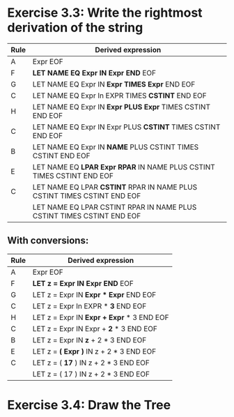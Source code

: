 # Exercise 3.3: Write the rightmost derivation of the string

| **Rule** | **Derived expression**                                                    |
| -------- | ------------------------------------------------------------------------- |
| A        | Expr EOF                                                                  |
| F        | **LET NAME EQ Expr IN Expr END** EOF                                      |
| G        | LET NAME EQ Expr IN **Expr TIMES Expr** END EOF                           |
| C        | LET NAME EQ Expr In EXPR TIMES **CSTINT** END EOF                         |
| H        | LET NAME EQ Expr IN **Expr PLUS Expr** TIMES CSTINT END EOF               |
| C        | LET NAME EQ Expr IN Expr PLUS **CSTINT** TIMES CSTINT END EOF             |
| B        | LET NAME EQ Expr IN **NAME** PLUS CSTINT TIMES CSTINT END EOF             |
| E        | LET NAME EQ **LPAR Expr RPAR** IN NAME PLUS CSTINT TIMES CSTINT END EOF   |
| C        | LET NAME EQ LPAR **CSTINT** RPAR IN NAME PLUS CSTINT TIMES CSTINT END EOF |
|          | LET NAME EQ LPAR CSTINT RPAR IN NAME PLUS CSTINT TIMES CSTINT END EOF     |

## With conversions:

| **Rule** | **Derived expression**                       |
| -------- | -------------------------------------------- |
| A        | Expr EOF                                     |
| F        | **LET z = Expr IN Expr END** EOF             |
| G        | LET z = Expr IN **Expr \* Expr** END EOF     |
| C        | LET z = Expr In EXPR \* **3** END EOF        |
| H        | LET z = Expr IN **Expr + Expr** \* 3 END EOF |
| C        | LET z = Expr IN Expr + **2** \* 3 END EOF    |
| B        | LET z = Expr IN **z** + 2 \* 3 END EOF       |
| E        | LET z = **( Expr )** IN z + 2 \* 3 END EOF   |
| C        | LET z = ( **17** ) IN z + 2 \* 3 END EOF     |
|          | LET z = ( 17 ) IN z + 2 \* 3 END EOF         |

# Exercise 3.4: Draw the Tree
